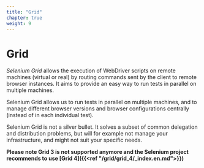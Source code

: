 ```yaml
---
title: "Grid"
chapter: true
weight: 9
---
```


# Grid

_Selenium Grid_ allows the execution of WebDriver scripts on remote machines (virtual
or real) by routing commands sent by the client to remote browser instances.
It aims to provide an easy way to run tests in parallel on multiple machines.

Selenium Grid allows us to run tests in parallel on multiple machines,
and to manage different browser versions and browser configurations centrally
(instead of in each individual test).

Selenium Grid is not a silver bullet.
It solves a subset of common delegation and distribution problems,
but will for example not manage your infrastructure,
and might not suit your specific needs.

**Please note Grid 3 is not supported anymore and the Selenium project
recommends to use [Grid 4]({{<ref "/grid/grid_4/_index.en.md">}})**

